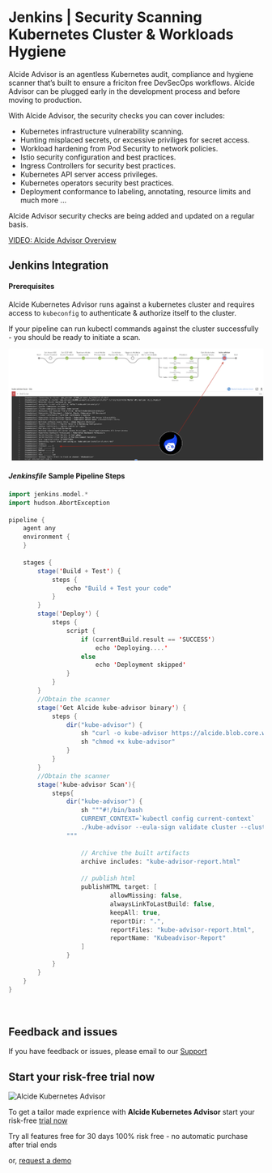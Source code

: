 # Jenkins | Security Scanning Kubernetes Cluster & Workloads Hygiene

Alcide Advisor is an agentless Kubernetes audit, compliance and hygiene scanner that’s built to ensure a friciton free DevSecOps workflows. Alcide Advisor can be plugged early in the development process and before moving to production.

With Alcide Advisor, the security checks you can cover includes:

- Kubernetes infrastructure vulnerability scanning.
- Hunting misplaced secrets, or excessive priviliges for secret access.
- Workload hardening from Pod Security to network policies.
- Istio security configuration and best practices.
- Ingress Controllers for security best practices.
- Kubernetes API server access privileges.
- Kubernetes operators security best practices.
- Deployment conformance to labeling, annotating, resource limits and much more ...

Alcide Advisor security checks are being added and updated on a regular basis.

[VIDEO: Alcide Advisor Overview](https://youtu.be/UXNPMzCtG84)

## Jenkins Integration

#### Prerequisites 

Alcide Kubernetes Advisor runs against a kubernetes cluster and requires access to `kubeconfig`
to authenticate & authorize itself to the cluster.

If your pipeline can run kubectl commands against the cluster successfully - you should be ready to initiate a scan.

![Jenkins Pipeline Example](jenkins-pipeline-example.png "Jenkins Pipeline Example")

#### *Jenkinsfile* Sample Pipeline Steps

```scala
import jenkins.model.*
import hudson.AbortException

pipeline {
    agent any
    environment {
    }

    stages {
        stage('Build + Test') {
            steps {
                echo "Build + Test your code"
            }
        }
        stage('Deploy') {
            steps {
                script {
                    if (currentBuild.result == 'SUCCESS')
                        echo 'Deploying....'
                    else
                        echo 'Deployment skipped'
                }
            }
        }
        //Obtain the scanner
        stage('Get Alcide kube-advisor binary') {
            steps {
                dir("kube-advisor") {
                    sh "curl -o kube-advisor https://alcide.blob.core.windows.net/generic/stable/linux/advisor"
                    sh "chmod +x kube-advisor"
                }
            }
        }
        //Obtain the scanner
        stage('kube-advisor Scan'){
            steps{
                dir("kube-advisor") {
                    sh """#!/bin/bash
                    CURRENT_CONTEXT=`kubectl config current-context`
                    ./kube-advisor --eula-sign validate cluster --cluster-context \$CURRENT_CONTEXT --namespace-include="*" --outfile kube-advisor-report.html
                """

                    // Archive the built artifacts
                    archive includes: "kube-advisor-report.html"

                    // publish html
                    publishHTML target: [
                            allowMissing: false,
                            alwaysLinkToLastBuild: false,
                            keepAll: true,
                            reportDir: ".",
                            reportFiles: "kube-advisor-report.html",
                            reportName: "Kubeadvisor-Report"
                    ]
                }
            }
        }        
    }
}

        
```

## Feedback and issues

If you have feedback or issues, please email to our [Support](mailto:support@alcide.io)

## Start your risk-free trial now

![Alcide Kubernetes Advisor](https://d2908q01vomqb2.cloudfront.net/77de68daecd823babbb58edb1c8e14d7106e83bb/2019/06/19/Alcide-Advisor-Amazon-EKS-1.png "Alcide Kubernetes Advisor")

To get a tailor made exprience with **Alcide Kubernetes Advisor** start your risk-free [trial now](https://www.alcide.io/advisor-free-trial/)

Try all features free for 30 days
100% risk free - no automatic purchase after trial ends

or, [request a demo](https://get.alcide.io/request-demo)
